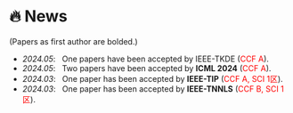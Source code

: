 # 🔥 News
(Papers as first author are bolded.)
- *2024.05*: &nbsp; One papers have been accepted by IEEE-TKDE (<td bgcolor=grey><font color="red">CCF A</font></td>). 
- *2024.05*: &nbsp; Two papers have been accepted by **ICML 2024** (<td bgcolor=grey><font color="red">CCF A</font></td>). 
- *2024.03*: &nbsp; One paper has been accepted by **IEEE-TIP** (<td bgcolor=grey><font color="red">CCF A, SCI 1区</font></td>).
- *2024.03*: &nbsp; One paper has been accepted by **IEEE-TNNLS** (<td bgcolor=grey><font color="red">CCF B, SCI 1区</font></td>).
